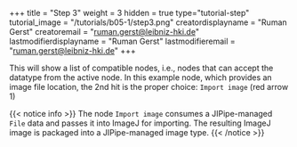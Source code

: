 +++
title = "Step 3"
weight = 3
hidden = true
type="tutorial-step"
tutorial_image = "/tutorials/b05-1/step3.png"
creatordisplayname = "Ruman Gerst"
creatoremail = "ruman.gerst@leibniz-hki.de"
lastmodifierdisplayname = "Ruman Gerst"
lastmodifieremail = "ruman.gerst@leibniz-hki.de"
+++

This will show a list of compatible nodes, i.e., nodes that can accept the datatype from the active node. In this example node, which provides an image file location, the 2nd hit is the proper choice: `Import image` (red arrow 1)

{{< notice info >}}
The node `Import image` consumes a JIPipe-managed `File` data and passes it into ImageJ for importing. The resulting ImageJ image is packaged into a JIPipe-managed image type.
{{< /notice >}}
